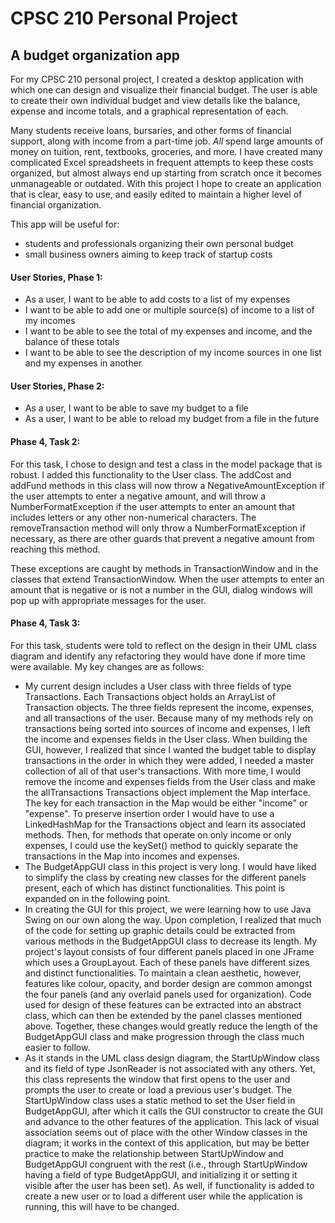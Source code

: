 # CPSC 210 Personal Project

## A budget organization app


For my CPSC 210 personal project, I created a desktop application with which one can design and visualize their
financial budget. The user is able to create their own individual budget and view details like the balance, expense and 
income totals, and a graphical representation of each. 

Many students receive loans, bursaries, and other forms of financial support, along with income from a part-time job. 
*All* spend large amounts of money on tuition, rent, textbooks, groceries, and more. I have created many complicated
Excel spreadsheets in frequent attempts to keep these costs organized, but almost always end up starting from scratch 
once it becomes unmanageable or outdated. With this project I hope to create an application that is clear, easy to use, 
and easily edited to maintain a higher level of financial organization. 

This app will be useful for: 
- students and professionals organizing their own personal budget
- small business owners aiming to keep track of startup costs


  
#### User Stories, Phase 1:
- As a user, I want to be able to add costs to a list of my expenses
- I want to be able to add one or multiple source(s) of income to a list of my incomes
- I want to be able to see the total of my expenses and income, and the balance of these totals
- I want to be able to see the description of my income sources in one list and my expenses in another



#### User Stories, Phase 2: 
- As a user, I want to be able to save my budget to a file
- As a user, I want to be able to reload my budget from a file in the future



#### Phase 4, Task 2:
For this task, I chose to design and test a class in the model package that is robust. I added this functionality to 
the User class. The addCost and addFund methods in this class will now throw a NegativeAmountException if the user
attempts to enter a negative amount, and will throw a NumberFormatException if the user attempts to enter an amount 
that includes letters or any other non-numerical characters. The removeTransaction method will only throw a 
NumberFormatException if necessary, as there are other guards that prevent a negative amount from reaching this method.

These exceptions are caught by methods in TransactionWindow and in the classes that extend TransactionWindow. When the 
user attempts to enter an amount that is negative or is not a number in the GUI, dialog windows will pop up with 
appropriate messages for the user. 


#### Phase 4, Task 3: 
For this task, students were told to reflect on the design in their UML class diagram and identify any refactoring they 
would have done if more time were available. My key changes are as follows:
- My current design includes a User class with three fields of type Transactions. Each Transactions object holds an 
ArrayList of Transaction objects. The three fields represent the income, expenses, and all transactions of the user. 
Because many of my methods rely on transactions being sorted into sources of income and expenses, I left the income and
expenses fields in the User class. When building the GUI, however, I realized that since I wanted the budget table to 
display transactions in the order in which they were added, I needed a master collection of all of that user's 
transactions. With more time, I would remove the income and expenses fields from the User class and make the 
allTransactions Transactions object implement the Map interface. The key for each transaction in the Map would be either
"income" or "expense". To preserve insertion order I would have to use a LinkedHashMap for the Transactions object and 
learn its associated methods. Then, for methods that operate on only income or only expenses, I could use the keySet() 
method to quickly separate the transactions in the Map into incomes and expenses. 
- The BudgetAppGUI class in this project is very long. I would have liked to simplify the class by creating new classes 
for the different panels present, each of which has distinct functionalities. This point is expanded on in the following
point. 
- In creating the GUI for this project, we were learning how to use Java Swing on our own along the way. Upon
completion, I realized that much of the code for setting up graphic details could be extracted from various methods in
the BudgetAppGUI class to decrease its length. My project's layout consists of four different panels placed in one
JFrame which uses a GroupLayout. Each of these panels have different sizes and distinct functionalities. To maintain
a clean aesthetic, however, features like colour, opacity, and border design are common amongst the four panels (and 
any overlaid panels used for organization). Code used for design of these features can be extracted into an abstract 
class, which can then be extended by the panel classes mentioned above. Together, these changes would greatly reduce the 
length of the BudgetAppGUI class and make progression through the class much easier to follow. 
- As it stands in the UML class design diagram, the StartUpWindow class and its field of type JsonReader is not 
associated with any others. Yet, this class represents the window that first opens to the user and prompts the user to 
create or load a previous user's budget. The StartUpWindow class uses a static method to set the User field in 
BudgetAppGUI, after which it calls the GUI constructor to create the GUI and advance to the other features of the 
application. This lack of visual association seems out of place with the other Window classes in the diagram; it works 
in the context of this application, but may be better practice to make the relationship between StartUpWindow and 
BudgetAppGUI congruent with the rest (i.e., through StartUpWindow having a field of type BudgetAppGUI, and initializing 
it or setting it visible after the user has been set). As well, if functionality is added to create a new user or to 
load a different user while the application is running, this will have to be changed. 